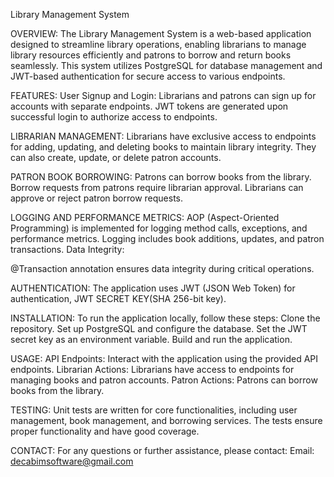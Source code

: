 Library Management System

OVERVIEW:
The Library Management System is a web-based application designed to streamline library operations, enabling librarians to manage library resources efficiently and patrons to borrow and return books seamlessly. This system utilizes PostgreSQL for database management and JWT-based authentication for secure access to various endpoints.

FEATURES:
User Signup and Login:
Librarians and patrons can sign up for accounts with separate endpoints.
JWT tokens are generated upon successful login to authorize access to endpoints.

LIBRARIAN MANAGEMENT:
Librarians have exclusive access to endpoints for adding, updating, and deleting books to maintain library integrity.
They can also create, update, or delete patron accounts.

PATRON BOOK BORROWING:
Patrons can borrow books from the library.
Borrow requests from patrons require librarian approval.
Librarians can approve or reject patron borrow requests.

LOGGING AND PERFORMANCE METRICS:
AOP (Aspect-Oriented Programming) is implemented for logging method calls, exceptions, and performance metrics.
Logging includes book additions, updates, and patron transactions.
Data Integrity:

@Transaction annotation ensures data integrity during critical operations.

AUTHENTICATION:
The application uses JWT (JSON Web Token) for authentication, JWT SECRET KEY(SHA 256-bit key).

INSTALLATION:
To run the application locally, follow these steps:
Clone the repository.
Set up PostgreSQL and configure the database.
Set the JWT secret key as an environment variable.
Build and run the application.

USAGE:
API Endpoints: Interact with the application using the provided API endpoints.
Librarian Actions: Librarians have access to endpoints for managing books and patron accounts.
Patron Actions: Patrons can borrow books from the library.

TESTING:
Unit tests are written for core functionalities, including user management, book management, and borrowing services. The tests ensure proper functionality and have good coverage.

CONTACT:
For any questions or further assistance, please contact:
Email: decabimsoftware@gmail.com
